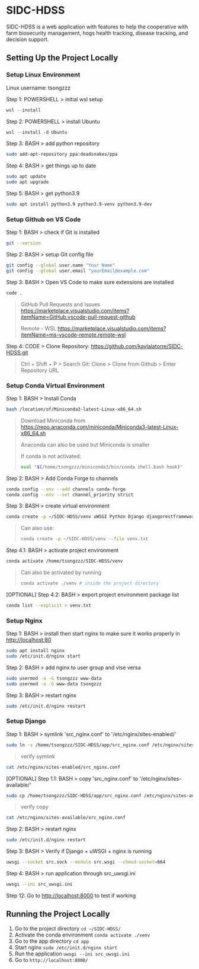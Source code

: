 # SIDC-HDSS
SIDC-HDSS is a web application with features to help the cooperative with farm biosecurity management, hogs health tracking, disease tracking, and decision support. 

## Setting Up the Project Locally

### Setup Linux Environment
Linux username: tsongzzz

Step 1: POWERSHELL >  initial wsl setup

```powershell
wsl --install
```

Step 2: POWERSHELL > install Ubuntu

```powershell
wsl --install -d Ubuntu
```

Step 3: BASH > add python repository

```bash
sudo add-apt-repository ppa:deadsnakes/ppa
```

Step 4: BASH > get things up to date

```bash
sudo apt update
sudo apt upgrade
```

Step 5: BASH > get python3.9

```bash
sudo apt install python3.9 python3.9-venv python3.9-dev
```

### Setup Github on VS Code

Step 1: BASH > check if Git is installed

```bash
git --version
```

Step 2: BASH > setup Git config file

```bash
git config --global user.name "Your Name"
git config --global user.email "yourEmail@example.com"
```

Step 3: BASH > Open VS Code to make sure extensions are installed

```bash
code .
```
> GitHub Pull Requests and Issues https://marketplace.visualstudio.com/items?itemName=GitHub.vscode-pull-request-github
>
> Remote - WSL https://marketplace.visualstudio.com/items?itemName=ms-vscode-remote.remote-wsl

Step 4: CODE > Clone Repository: <https://github.com/kaylalatorre/SIDC-HDSS.git>
> Ctrl + Shift + P > Search Git: Clone > Clone from Github > Enter Repository URL

### Setup Conda Virtual Environment

Step 1: BASH > Install Conda

```bash
bash /location/of/Miniconda3-latest-Linux-x86_64.sh
```

> Download Miniconda from <https://repo.anaconda.com/miniconda/Miniconda3-latest-Linux-x86_64.sh>
>
> Anaconda can also be used but Miniconda is smaller
>
> If conda is not activated:
> 
> ```bash
> eval "$(/home/tsongzzz/miniconda3/bin/conda shell.bash hook)"
> ```

Step 2: BASH > Add Conda Forge to channels

```bash
conda config --env --add channels conda-forge
conda config --env --set channel_priority strict
```

Step 3: BASH > create virtual environment

```bash
conda create -p ~/SIDC-HDSS/venv uWSGI Python Django djangorestframework GeoPandas PostGis psycopg2
```

>Can also use:
>
>```bash
>conda create -p ~/SIDC-HDSS/venv --file venv.txt
>```

Step 4.1: BASH > activate project environment

```bash
conda activate /home/tsongzzz/SIDC-HDSS/venv
```

>Can also be activated by running
>
>```bash
>conda activate ./venv # inside the project directory
>```

[OPTIONAL] Step 4.2: BASH > export project environment package list

```bash
conda list --explicit > venv.txt
```

### Setup Nginx

Step 1: BASH > install then start nginx to make sure it works properly in <http://localhost:80>

```bash
sudo apt install nginx
sudo /etc/init.d/nginx start
```

Step 2: BASH > add nginx to user group and vise versa

```bash
sudo usermod -a -G tsongzzz www-data
sudo usermod -a -G www-data tsongzzz 
```

Step 3: BASH > restart nginx

```bash
sudo /etc/init.d/nginx restart
```

### Setup Django

Step 1: BASH > symlink 'src_nginx.conf' to '/etc/nginx/sites-enabled/'

```bash
sudo ln -s /home/tsongzzz/SIDC-HDSS/app/src_nginx.conf /etc/nginx/sites-enabled/
```

> verify symlink

```bash
cat /etc/nginx/sites-enabled/src_nginx.conf
```

[OPTIONAL] Step 1.1: BASH > copy 'src_nginx.conf' to '/etc/nginx/sites-available/'

```bash
sudo cp /home/tsongzzz/SIDC-HDSS/app/src_nginx.conf /etc/nginx/sites-available/
```

> verify copy

```bash
cat /etc/nginx/sites-available/src_nginx.conf
```

Step 2: BASH > restart nginx

```bash
sudo /etc/init.d/nginx restart
```

Step 3: BASH > Verify if Django + uWSGI + nginx is running

```bash
uwsgi --socket src.sock --module src.wsgi --chmod-socket=664
```

Step 4: BASH > run application through src_uwsgi.ini

```bash
uwsgi --ini src_uwsgi.ini
```

Step 12: Go to <http://localhost:8000> to test if working

## Running the Project Locally
1. Go to the project directory `cd ~/SIDC-HDSS/`
2. Activate the conda environment `conda activate ./venv`
3. Go to the app directory `cd app`
4. Start nginx `sudo /etc/init.d/nginx start`
5. Run the application `uwsgi --ini src_uwsgi.ini`
6. Go to `http://localhost:8000/`

